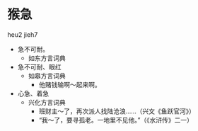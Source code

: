 





# 猴急
heu2 jieh7
+ 急不可耐。
  * 如东方言词典
+ 急不可耐、眼红
  * 如皋方言词典
    - 他赌钱输啊～起来啊。
+ 心急、着急
  * 兴化方言词典
    - 班财主～了，再次派人找陆沧浪……（兴文《鱼跃官河》）
    - “我～了，要寻孤老。一地里不见他。”（《水浒传》二一）
